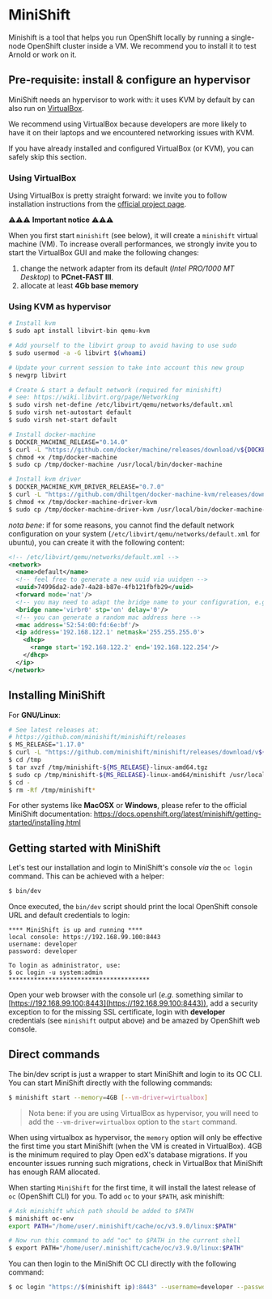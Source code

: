 # MiniShift

Minishift is a tool that helps you run OpenShift locally by running a
single-node OpenShift cluster inside a VM. We recommend you to install it to
test Arnold or work on it.


## Pre-requisite: install & configure an hypervisor

MiniShift needs an hypervisor to work with: it uses KVM by default by can also run on
[VirtualBox](https://www.virtualbox.org/wiki/Downloads).

We recommend using VirtualBox because developers are more likely to have it on their
laptops and we encountered networking issues with KVM.

If you have already installed and configured VirtualBox (or KVM), you can safely skip
this section.


### Using VirtualBox

Using VirtualBox is pretty straight forward: we invite you to follow
installation instructions from the [official project
page](https://www.virtualbox.org/).

️⚠️️⚠️️️⚠️️ **Important notice** ⚠️️⚠️️⚠️️

When you first start `minishift` (see below), it will create a `minishift`
virtual machine (VM). To increase overall performances, we strongly invite you
to start the VirtualBox GUI and make the following changes:

1.  change the network adapter from its default (_Intel PRO/1000 MT Desktop_) to
    **PCnet-FAST III**.
2.  allocate at least **4Gb base memory**


### Using KVM as hypervisor

```bash
# Install kvm
$ sudo apt install libvirt-bin qemu-kvm

# Add yourself to the libvirt group to avoid having to use sudo
$ sudo usermod -a -G libvirt $(whoami)

# Update your current session to take into account this new group
$ newgrp libvirt

# Create & start a default network (required for minishift)
# see: https://wiki.libvirt.org/page/Networking
$ sudo virsh net-define /etc/libvirt/qemu/networks/default.xml
$ sudo virsh net-autostart default
$ sudo virsh net-start default

# Install docker-machine
$ DOCKER_MACHINE_RELEASE="0.14.0"
$ curl -L "https://github.com/docker/machine/releases/download/v${DOCKER_MACHINE_RELEASE}/docker-machine-$(uname -s)-$(uname -m)" -o /tmp/docker-machine
$ chmod +x /tmp/docker-machine
$ sudo cp /tmp/docker-machine /usr/local/bin/docker-machine

# Install kvm driver
$ DOCKER_MACHINE_KVM_DRIVER_RELEASE="0.7.0"
$ curl -L "https://github.com/dhiltgen/docker-machine-kvm/releases/download/v${DOCKER_MACHINE_KVM_DRIVER_RELEASE}/docker-machine-driver-kvm" -o /tmp/docker-machine-driver-kvm
$ chmod +x /tmp/docker-machine-driver-kvm
$ sudo cp /tmp/docker-machine-driver-kvm /usr/local/bin/docker-machine-driver-kvm
```

_nota bene_: if for some reasons, you cannot find the default network
configuration on your system (`/etc/libvirt/qemu/networks/default.xml` for
ubuntu), you can create it with the following content:

```xml
<!-- /etc/libvirt/qemu/networks/default.xml -->
<network>
  <name>default</name>
  <!-- feel free to generate a new uuid via uuidgen -->
  <uuid>74996da2-ade7-4a28-b87e-4fb121fbfb29</uuid>
  <forward mode='nat'/>
  <!-- you may need to adapt the bridge name to your configuration, e.g. virbr1 -->
  <bridge name='virbr0' stp='on' delay='0'/>
  <!-- you can generate a random mac address here -->
  <mac address='52:54:00:fd:6e:bf'/>
  <ip address='192.168.122.1' netmask='255.255.255.0'>
    <dhcp>
      <range start='192.168.122.2' end='192.168.122.254'/>
    </dhcp>
  </ip>
</network>
```


## Installing MiniShift

For **GNU/Linux**:

```bash
# See latest releases at:
# https://github.com/minishift/minishift/releases
$ MS_RELEASE="1.17.0"
$ curl -L "https://github.com/minishift/minishift/releases/download/v${MS_RELEASE}/minishift-${MS_RELEASE}-linux-amd64.tgz" -o /tmp/minishift-${MS_RELEASE}-linux-amd64.tgz
$ cd /tmp
$ tar xvzf /tmp/minishift-${MS_RELEASE}-linux-amd64.tgz
$ sudo cp /tmp/minishift-${MS_RELEASE}-linux-amd64/minishift /usr/local/bin/minishift
$ cd -
$ rm -Rf /tmp/minishift*
```

For other systems like **MacOSX** or **Windows**, please refer to the official
MiniShift documentation:
https://docs.openshift.org/latest/minishift/getting-started/installing.html

## Getting started with MiniShift

Let's test our installation and login to MiniShift's console _via_ the `oc login` command.
This can be achieved with a helper:

```bash
$ bin/dev
```

Once executed, the `bin/dev` script should print the local OpenShift console URL
and default credentials to login:

```
**** MiniShift is up and running ****
local console: https://192.168.99.100:8443
username: developer
password: developer

To login as administrator, use:
$ oc login -u system:admin
***************************************
```

Open your web browser with the console url (_e.g._ something similar to
[https://192.168.99.100:8443](https://192.168.99.100:8443)), add a security
exception to for the missing SSL certificate, login with **developer**
credentials (see `minishift` output above) and be amazed by OpenShift web
console.


## Direct commands

The bin/dev script is just a wrapper to start MiniShift and login to its OC CLI. You can start
MiniShift directly with the following commands:

```bash
$ minishift start --memory=4GB [--vm-driver=virtualbox]
```

> Nota bene: if you are using VirtualBox as hypervisor, you will need to add the
> `--vm-driver=virtualbox` option to the `start` command.

When using virtualbox as hypervisor, the `memory` option will only be effective the first time you
start MiniShift (when the VM is created in VirtualBox). 4GB is the minimum required to play
Open edX's database migrations. If you encounter issues running such migrations, check in
VirtualBox that MiniShift has enough RAM allocated.


When starting `MiniShift` for the first time, it will install the latest release
of `oc` (OpenShift CLI) for you. To add `oc` to your `$PATH`, ask minishift:

```bash
# Ask minishift which path should be added to $PATH
$ minishift oc-env
export PATH="/home/user/.minishift/cache/oc/v3.9.0/linux:$PATH"

# Now run this command to add "oc" to $PATH in the current shell
$ export PATH="/home/user/.minishift/cache/oc/v3.9.0/linux:$PATH"
```

You can then login to the MiniShift OC CLI directly with the following command:

```bash
$ oc login "https://$(minishift ip):8443" --username=developer --password=developer
```
